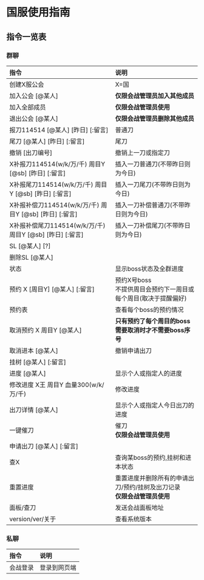 # 国服使用指南

<a-alert type="info" message="提示" show-icon>
<template slot="description">
此处介绍的是<b>国服</b>的使用方法，台日服使用指南请移步<b><a href="/guide/clanbattlev2.html">此处</a></b>查看。
</template>
</a-alert>

## 指令一览表

<a-alert type="info" message="提示" show-icon>
<template slot="description">
<b>1. 包裹在“[]”中的指令为可选参数，可以不提供。</b></br>
<b>2. 若无特殊说明，下表中X代表boss序号（1~5），Y代表周目数（1~）。</b>
</template>
</a-alert>

### 群聊

| 指令                                                      | 说明                                                                           |
| :-------------------------------------------------------- | :----------------------------------------------------------------------------- |
| 创建X服公会                                               | X=国                                                                           |
| 加入公会 [@某人]                                          | <b>仅限会战管理员加入其他成员</b>                                              |
| 加入全部成员                                              | <b>仅限会战管理员使用</b>                                                      |
| 退出公会 [@某人]                                          | <b>仅限会战管理员删除其他成员</b>                                              |
| 报刀114514 [@某人] [昨日] [:留言]                         | 普通刀                                                                         |
| 尾刀 [@某人] [昨日] [:留言]                               | 尾刀                                                                           |
| 撤销 [出刀编号]                                           | 撤销上一刀或指定刀                                                             |
| X补报刀114514(w/k/万/千) 周目Y [@sb] [昨日] [:留言]       | 插入一刀普通刀(不带昨日则为今日)                                               |
| X补报尾刀114514(w/k/万/千) 周目Y [@sb] [昨日] [:留言]     | 插入一刀尾刀(不带昨日则为今日)                                                 |
| X补报补偿刀114514(w/k/万/千) 周目Y [@sb] [昨日] [:留言]   | 插入一刀补偿普通刀(不带昨日则为今日)                                           |
| X补报补偿尾刀114514(w/k/万/千) 周目Y [@sb] [昨日] [:留言] | 插入一刀补偿尾刀(不带昨日则为今日)                                             |
| SL [@某人] [?]                                            |
| 删除SL [@某人]                                            |
| 状态                                                      | 显示boss状态及全群进度                                                         |
| 预约 X [周目Y] [@某人] [:留言]                            | 预约X号boss</br>不提供周目会预约下一周目或每个周目(取决于提醒偏好)             |
| 预约表                                                    | 查看每个boss的预约情况                                                         |
| 取消预约 X 周目Y [@某人]                                  | <b>只有预约了每个周目的boss需要取消时才不需要boss序号</b>                      |
| 取消进本 [@某人]                                          | 撤销申请出刀                                                                   |
| 挂树 [@某人] [:留言]                                      |
| 进度 [@某人]                                              | 显示个人或指定人的进度                                                         |
| 修改进度 X王 周目Y 血量300(w/k/万/千)                     | 修改进度                                                                       |
| 出刀详情 [@某人]                                          | 显示个人或指定人今日出刀的进度                                                 |
| 一键催刀                                                  | 催刀<br><b>仅限会战管理员使用</b>                                              |
| 申请出刀 [@某人] [:留言]                                  |
| 查X                                                       | 查询某boss的预约,挂树和进本状态                                                |
| 重置进度                                                  | 重置进度并删除所有的申请出刀/预约/挂树及出刀记录</br><b>仅限会战管理员使用</b> |
| 面板/查刀                                                 | 发送会战面板地址                                                               |
| version/ver/关于                                          | 查看系统版本                                                                   |

### 私聊

| 指令     | 说明         |
| :------- | :----------- |
| 会战登录 | 登录到网页端 |